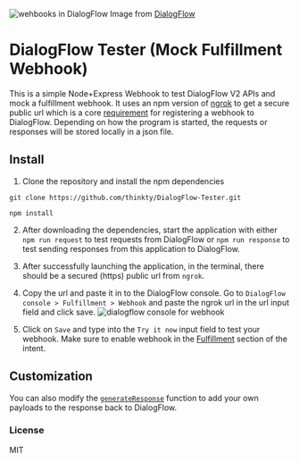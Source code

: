 ![wehbooks in DialogFlow](https://cloud.google.com/dialogflow/docs/images/fulfillment-flow.svg)
Image from [DialogFlow](https://cloud.google.com/dialogflow/docs/fulfillment-overview)

# DialogFlow Tester (Mock Fulfillment Webhook)
This is a simple Node+Express Webhook to test DialogFlow V2 APIs and mock a fulfillment webhook.
It uses an npm version of [ngrok](https://ngrok.com/) to get a secure public url which is a core [requirement](https://cloud.google.com/dialogflow/docs/fulfillment-webhook#requirements) for registering a webhook to DialogFlow.
Depending on how the program is started, the requests or responses will be stored locally in a json file.


## Install
1. Clone the repository and install the npm dependencies

```
git clone https://github.com/thinkty/DialogFlow-Tester.git
```

```
npm install
```
2. After downloading the dependencies, start the application with either `npm run request` to test requests from DialogFlow or `npm run response` to test sending responses from this application to DialogFlow.

3. After successfully launching the application, in the terminal, there should be a secured (https) public url from `ngrok`.

4. Copy the url and paste it in to the DialogFlow console. Go to `DialogFlow console > Fulfillment > Webhook` and paste the ngrok url in the url input field and click save.
![dialogflow console for webhook](https://imgur.com/hFvSWK0.png)

5. Click on `Save` and type into the `Try it now` input field to test your webhook. Make sure to enable webhook in the [Fulfillment](https://cloud.google.com/dialogflow/docs/fulfillment-overview) section of the intent.

## Customization
You can also modify the [`generateResponse`](https://github.com/thinkty/DialogFlow-Tester/blob/master/src/responseHandler.js) function to add your own payloads to the response back to DialogFlow.

### License
MIT

